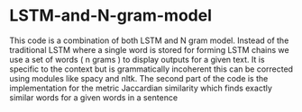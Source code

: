 # LSTM-and-N-gram-model
This code is a combination of both LSTM and N gram model. Instead of the traditional LSTM where a single word is stored for forming LSTM chains we use a set of words ( n grams ) to display outputs for a given text. It is specific to the context but is grammatically incoherent this can be corrected using modules like spacy and nltk.
The second part of the code is the implementation for the metric Jaccardian similarity which finds exactly similar words for a given words in a sentence
